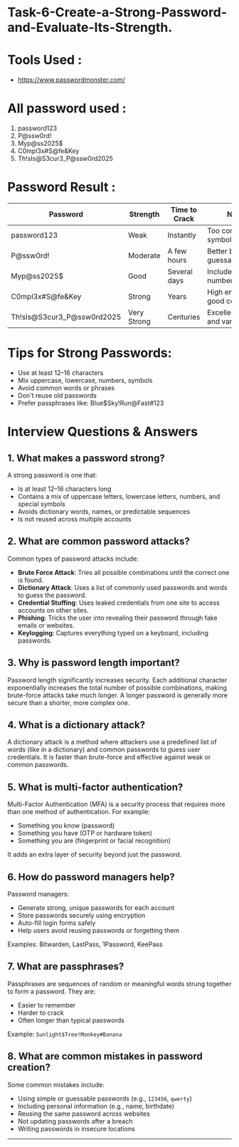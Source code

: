 # Task-6-Create-a-Strong-Password-and-Evaluate-Its-Strength.

# Tools Used :
- https://www.passwordmonster.com/

# All password used :
1. password123
2. P@ssw0rd!
3. Myp@ss2025$
4. C0mpl3x#S@fe&Key
5. Th!sIs@S3cur3_P@ssw0rd2025

# Password Result :
| Password                      | Strength    | Time to Crack | Notes                          |
| ----------------------------- | ----------- | ------------- | ------------------------------ |
| password123                   | Weak        | Instantly     | Too common, no symbols         |
| P\@ssw0rd!                    | Moderate    | A few hours   | Better but still guessable     |
| Myp\@ss2025\$                 | Good        | Several days  | Includes numbers/symbols       |
| C0mpl3x#S\@fe\&Key            | Strong      | Years         | High entropy, good complexity  |
| Th!sIs\@S3cur3\_P\@ssw0rd2025 | Very Strong | Centuries     | Excellent length and variation |


# Tips for Strong Passwords:
- Use at least 12–16 characters
- Mix uppercase, lowercase, numbers, symbols
- Avoid common words or phrases
- Don't reuse old passwords
- Prefer passphrases like: Blue$Sky!Run@Fast#123


# Interview Questions & Answers

## 1. What makes a password strong?
A strong password is one that:
- Is at least 12–16 characters long
- Contains a mix of uppercase letters, lowercase letters, numbers, and special symbols
- Avoids dictionary words, names, or predictable sequences
- Is not reused across multiple accounts

## 2. What are common password attacks?
Common types of password attacks include:
- **Brute Force Attack**: Tries all possible combinations until the correct one is found.
- **Dictionary Attack**: Uses a list of commonly used passwords and words to guess the password.
- **Credential Stuffing**: Uses leaked credentials from one site to access accounts on other sites.
- **Phishing**: Tricks the user into revealing their password through fake emails or websites.
- **Keylogging**: Captures everything typed on a keyboard, including passwords.

## 3. Why is password length important?
Password length significantly increases security. Each additional character exponentially increases the total number of possible combinations, making brute-force attacks take much longer. A longer password is generally more secure than a shorter, more complex one.

## 4. What is a dictionary attack?
A dictionary attack is a method where attackers use a predefined list of words (like in a dictionary) and common passwords to guess user credentials. It is faster than brute-force and effective against weak or common passwords.

## 5. What is multi-factor authentication?
Multi-Factor Authentication (MFA) is a security process that requires more than one method of authentication. For example:
- Something you know (password)
- Something you have (OTP or hardware token)
- Something you are (fingerprint or facial recognition)

It adds an extra layer of security beyond just the password.

## 6. How do password managers help?
Password managers:
- Generate strong, unique passwords for each account
- Store passwords securely using encryption
- Auto-fill login forms safely
- Help users avoid reusing passwords or forgetting them

Examples: Bitwarden, LastPass, 1Password, KeePass

## 7. What are passphrases?
Passphrases are sequences of random or meaningful words strung together to form a password. They are:
- Easier to remember
- Harder to crack
- Often longer than typical passwords

Example: `Sunlight$Tree!Monkey#Banana`

## 8. What are common mistakes in password creation?
Some common mistakes include:
- Using simple or guessable passwords (e.g., `123456`, `qwerty`)
- Including personal information (e.g., name, birthdate)
- Reusing the same password across websites
- Not updating passwords after a breach
- Writing passwords in insecure locations

---

